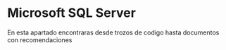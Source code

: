 # Microsoft SQL Server

En esta apartado encontraras desde trozos de codigo hasta documentos con recomendaciones